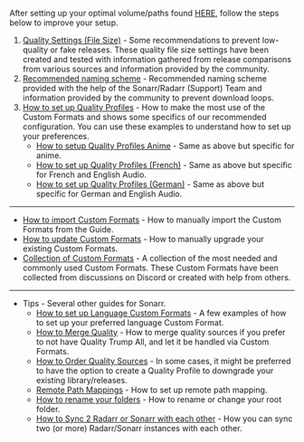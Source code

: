 <!-- markdownlint-disable MD041-->
After setting up your optimal volume/paths found [HERE](/File-and-Folder-Structure/Hardlinks-and-Instant-Moves/), follow the steps below to improve your setup.

1. [Quality Settings (File Size)](/Sonarr/Sonarr-Quality-Settings-File-Size/) - Some recommendations to prevent low-quality or fake releases. These quality file size settings have been created and tested with information gathered from release comparisons from various sources and information provided by the community.
1. [Recommended naming scheme](/Sonarr/Sonarr-recommended-naming-scheme/) - Recommended naming scheme provided with the help of the Sonarr/Radarr (Support) Team and information provided by the community to prevent download loops.
1. [How to set up Quality Profiles](/Sonarr/sonarr-setup-quality-profiles/) - How to make the most use of the Custom Formats and shows some specifics of our recommended configuration. You can use these examples to understand how to set up your preferences.
    - [How to setup Quality Profiles Anime](/Sonarr/sonarr-setup-quality-profiles-anime/) - Same as above but specific for anime.
    - [How to set up Quality Profiles (French)](/Sonarr/sonarr-setup-quality-profiles-french-en/) - Same as above but specific for French and English Audio.
    - [How to set up Quality Profiles (German)](/Sonarr/sonarr-setup-quality-profiles-german-en/) - Same as above but specific for German and English Audio.

---

- [How to import Custom Formats](/Sonarr/sonarr-import-custom-formats/) - How to manually import the Custom Formats from the Guide.
- [How to update Custom Formats](/Sonarr/sonarr-how-to-update-custom-formats/) - How to manually upgrade your existing Custom Formats.
- [Collection of Custom Formats](/Sonarr/sonarr-collection-of-custom-formats/) - A collection of the most needed and commonly used Custom Formats. These Custom Formats have been collected from discussions on Discord or created with help from others.

---

- Tips - Several other guides for Sonarr.
    - [How to set up Language Custom Formats](/Sonarr/Tips/How-to-setup-language-custom-formats/) - A few examples of how to set up your preferred language Custom Format.
    - [How to Merge Quality](/Sonarr/Tips/Merge-quality/) - How to merge quality sources if you prefer to not have Quality Trump All, and let it be handled via Custom Formats.
    - [How to Order Quality Sources](/Sonarr/Tips/How-to-order-Quality-Source/) - In some cases, it might be preferred to have the option to create a Quality Profile to downgrade your existing library/releases.
    - [Remote Path Mappings](/Sonarr/Sonarr-remote-path-mapping/) - How to set up remote path mapping.
    - [How to rename your folders](/Sonarr/Tips/Sonarr-rename-your-folders/) - How to rename or change your root folder.
    - [How to Sync 2 Radarr or Sonarr with each other](/Sonarr/Tips/Sync-2-radarr-sonarr/) - How you can sync two (or more) Radarr/Sonarr instances with each other.
<!-- markdownlint-enable MD041-->

